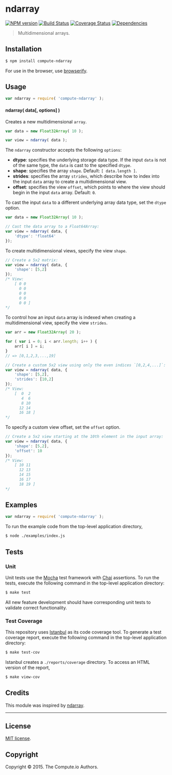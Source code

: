 ndarray
===
[![NPM version][npm-image]][npm-url] [![Build Status][travis-image]][travis-url] [![Coverage Status][coveralls-image]][coveralls-url] [![Dependencies][dependencies-image]][dependencies-url]

> Multidimensional arrays.


## Installation

``` bash
$ npm install compute-ndarray
```

For use in the browser, use [browserify](https://github.com/substack/node-browserify).


## Usage

``` javascript
var ndarray = require( 'compute-ndarray' );
```

#### ndarray( data[, options] )

Creates a new multidimensional `array`.

``` javascript
var data = new Float32Array( 10 );

var view = ndarray( data );
```

The `ndarray` constructor accepts the following `options`:

*	__dtype__: specifies the underlying storage data type. If the input `data` is not of the same type, the `data` is cast to the specified `dtype`.
*	__shape__: specifies the array `shape`. Default: `[ data.length ]`.
*	__strides__: specifies the array `strides`, which describe how to index into the input `data` array to create a multidimensional view.
*	__offset__: specifies the view `offset`, which points to where the view should begin in the input `data` array. Default: `0`. 

To cast the input `data` to a different underlying array data type, set the `dtype` option.
	
``` javascript
var data = new Float32Array( 10 );

// Cast the data array to a Float64Array:
var view = ndarray( data, {
	'dtype': 'float64'
});
```

To create multidimensional views, specify the view `shape`.

``` javascript
// Create a 5x2 matrix:
var view = ndarray( data, {
	'shape': [5,2]
});
/* View:
	[ 0 0
	  0 0
	  0 0
	  0 0
	  0 0 ]
*/
```

To control how an input `data` array is indexed when creating a multidimensional view, specify the view `strides`.

``` javascript
var arr = new Float32Array( 20 );

for ( var i = 0; i < arr.length; i++ ) {
	arr[ i ] = i;
}
// => [0,1,2,3,...,19]

// Create a custom 5x2 view using only the even indices `[0,2,4,...]`: 
var view = ndarray( data, {
	'shape': [5,2],
	'strides': [10,2]
});
/* View:
	[  0  2
	   4  6
	   8 10
	  12 14
	  16 18	]
*/
```

To specify a custom view offset, set the `offset` option.

``` javascript
// Create a 5x2 view starting at the 10th element in the input array:
var view = ndarray( data, {
	'shape': [5,2],
	'offset': 10
});
/* View:
	[ 10 11
	  12 13
	  14 15
	  16 17
	  18 19 ]
*/
```





## Examples

``` javascript
var ndarray = require( 'compute-ndarray' );
```

To run the example code from the top-level application directory,

``` bash
$ node ./examples/index.js
```


## Tests

### Unit

Unit tests use the [Mocha](http://mochajs.org/) test framework with [Chai](http://chaijs.com) assertions. To run the tests, execute the following command in the top-level application directory:

``` bash
$ make test
```

All new feature development should have corresponding unit tests to validate correct functionality.


### Test Coverage

This repository uses [Istanbul](https://github.com/gotwarlost/istanbul) as its code coverage tool. To generate a test coverage report, execute the following command in the top-level application directory:

``` bash
$ make test-cov
```

Istanbul creates a `./reports/coverage` directory. To access an HTML version of the report,

``` bash
$ make view-cov
```


## Credits

This module was inspired by [ndarray](https://github.com/scijs/ndarray).



---
## License

[MIT license](http://opensource.org/licenses/MIT). 


## Copyright

Copyright &copy; 2015. The Compute.io Authors.


[npm-image]: http://img.shields.io/npm/v/compute-ndarray.svg
[npm-url]: https://npmjs.org/package/compute-ndarray

[travis-image]: http://img.shields.io/travis/compute-io/ndarray/master.svg
[travis-url]: https://travis-ci.org/compute-io/ndarray

[coveralls-image]: https://img.shields.io/coveralls/compute-io/ndarray/master.svg
[coveralls-url]: https://coveralls.io/r/compute-io/ndarray?branch=master

[dependencies-image]: http://img.shields.io/david/compute-io/ndarray.svg
[dependencies-url]: https://david-dm.org/compute-io/ndarray

[dev-dependencies-image]: http://img.shields.io/david/dev/compute-io/ndarray.svg
[dev-dependencies-url]: https://david-dm.org/dev/compute-io/ndarray

[github-issues-image]: http://img.shields.io/github/issues/compute-io/ndarray.svg
[github-issues-url]: https://github.com/compute-io/ndarray/issues

